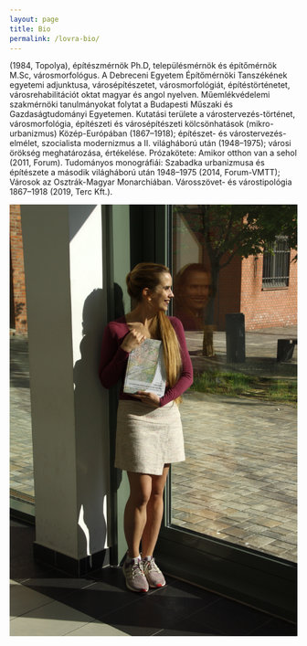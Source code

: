 ```yaml
---
layout: page
title: Bio
permalink: /lovra-bio/
---
```


(1984, Topolya), építészmérnök Ph.D, településmérnök és építőmérnök M.Sc, városmorfológus. A Debreceni Egyetem Építőmérnöki Tanszékének egyetemi adjunktusa, városépítészetet, városmorfológiát, építéstörténetet, városrehabilitációt oktat magyar és angol nyelven. Műemlékvédelemi szakmérnöki tanulmányokat folytat a Budapesti Műszaki és Gazdaságtudományi Egyetemen. Kutatási területe a várostervezés-történet, városmorfológia, építészeti és városépítészeti kölcsönhatások (mikro-urbanizmus) Közép-Európában (1867–1918); építészet- és várostervezés-elmélet, szocialista modernizmus a II. világháború után (1948–1975); városi örökség meghatározása, értékelése. 
Prózakötete: Amikor otthon van a sehol (2011, Forum). Tudományos monográfiái: Szabadka urbanizmusa és építészete a második világháború után 1948–1975 (2014, Forum-VMTT); Városok az Osztrák-Magyar Monarchiában. Városszövet- és várostipológia 1867–1918 (2019, Terc Kft.).

![Lovra Éva](Lovra-Eva-with-book.jpg)
